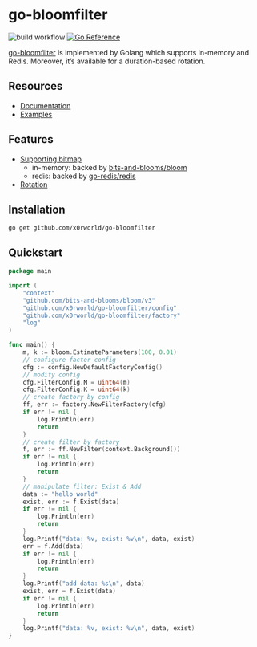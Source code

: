 # go-bloomfilter

![build workflow](https://github.com/x0rworld/go-bloomfilter/actions/workflows/go.yml/badge.svg)
[![Go Reference](https://pkg.go.dev/badge/github.com/x0rworld/go-bloomfilter.svg)](https://pkg.go.dev/github.com/x0rworld/go-bloomfilter)

[go-bloomfilter] is implemented by Golang which supports in-memory and Redis. Moreover, it’s available for a duration-based rotation.

## Resources

- [Documentation]
- [Examples]

## Features

- [Supporting bitmap]
    - in-memory: backed by [bits-and-blooms/bloom]
    - redis: backed by [go-redis/redis]
- [Rotation]

## Installation

```shell
go get github.com/x0rworld/go-bloomfilter
```

## Quickstart

```go
package main

import (
	"context"
	"github.com/bits-and-blooms/bloom/v3"
	"github.com/x0rworld/go-bloomfilter/config"
	"github.com/x0rworld/go-bloomfilter/factory"
	"log"
)

func main() {
	m, k := bloom.EstimateParameters(100, 0.01)
	// configure factor config
	cfg := config.NewDefaultFactoryConfig()
	// modify config
	cfg.FilterConfig.M = uint64(m)
	cfg.FilterConfig.K = uint64(k)
	// create factory by config
	ff, err := factory.NewFilterFactory(cfg)
	if err != nil {
		log.Println(err)
		return
	}
	// create filter by factory
	f, err := ff.NewFilter(context.Background())
	if err != nil {
		log.Println(err)
		return
	}
	// manipulate filter: Exist & Add
	data := "hello world"
	exist, err := f.Exist(data)
	if err != nil {
		log.Println(err)
		return
	}
	log.Printf("data: %v, exist: %v\n", data, exist)
	err = f.Add(data)
	if err != nil {
		log.Println(err)
		return
	}
	log.Printf("add data: %s\n", data)
	exist, err = f.Exist(data)
	if err != nil {
		log.Println(err)
		return
	}
	log.Printf("data: %v, exist: %v\n", data, exist)
}
```

[go-bloomfilter]: https://github.com/x0rworld/go-bloomfilter

[bits-and-blooms/bloom]: https://github.com/bits-and-blooms/bloom

[go-redis/redis]: https://github.com/go-redis/redis

[Examples]: ./example

[Documentation]: https://pkg.go.dev/github.com/x0rworld/go-bloomfilter

[Supporting bitmap]: ./bitmap

[Rotation]: ./filter/rotator